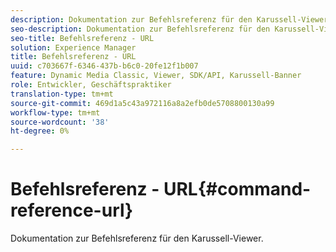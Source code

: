 ```yaml
---
description: Dokumentation zur Befehlsreferenz für den Karussell-Viewer.
seo-description: Dokumentation zur Befehlsreferenz für den Karussell-Viewer.
seo-title: Befehlsreferenz - URL
solution: Experience Manager
title: Befehlsreferenz - URL
uuid: c703667f-6346-437b-b6c0-20fe12f1b007
feature: Dynamic Media Classic, Viewer, SDK/API, Karussell-Banner
role: Entwickler, Geschäftspraktiker
translation-type: tm+mt
source-git-commit: 469d1a5c43a972116a8a2efb0de5708800130a99
workflow-type: tm+mt
source-wordcount: '38'
ht-degree: 0%

---
```



# Befehlsreferenz - URL{#command-reference-url}

Dokumentation zur Befehlsreferenz für den Karussell-Viewer.

